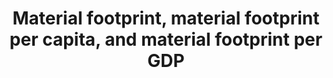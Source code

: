---
data_non_statistical: true
goal_meta_link: http://unstats.un.org/sdgs/files/metadata-compilation/Metadata-Goal-8.pdf
goal_meta_link_page: 7
graph: null
graph_status_notes: unk
graph_title: Material footprint, material footprint per capita, and material footprint
  per GDP
graph_type: null
graph_type_description: EPA does not have these data
has_metadata: true
indicator: 8.4.1
indicator_definition: Material footprint (MF) is the attribution of global material
  extraction to domestic final demand of a country. It is calculated as raw material
  equivalent of imports (RMEIM) plus domestic extraction (DE) minus raw material equivalents
  of exports (RMEEX). For the attribution of the primary material needs of final demand
  a global, multi_regional input_output (MRIO) framework is employed. The attribution
  method based on I_O analytical tools is described in detail in Wiedmann et al. 2015.
  It is based on the EORA MRIO framework developed by the University of Sydney, Australia
  (Lenzen et al. 2013) which is an internationally well_established and the most detailed
  and reliable MRIO framework available to date.
indicator_name: Material footprint, material footprint per capita, and material footprint
  per GDP
indicator_variable: null
layout: indicator
permalink: /8-4-1/
published: true
rationale_interpretation: Material footprint of consumption reports the amount of
  primary materials required to serve final demand of a country and can be interpreted
  as an indicator for the material standard of living/level of capitalization of an
  economy. Per_capita MF describes the average material use for final demand. DMC
  and MF need to be looked at in combination as they cover the two aspects of the
  economy, production and consumption. The DMC reports the actual amount of material
  in an economy, MF the virtual amount required across the whole supply chain to service
  final demand. A country can, for instance have a very high DMC because it has a
  large primary production sector for export or a very low DMC because it has outsourced
  most of the material intensive industrial processes to other countries. The material
  footprint corrects for both phenomena.
reporting_status: notstarted
sdg_goal: 8
source_notes: null
source_title: null
target: Improve progressively, through 2030, global resource efficiency in consumption
  and production and endeavour to decouple economic growth from environmental degradation,
  in accordance with the 10-Year Framework of Programmes on Sustainable Consumption
  and Production, with developed countries taking the lead.
target_id: '8.4'
title: Material footprint, material footprint per capita, and material footprint per
  GDP
un_custodial_agency: 'UNEP (Partnering Agencies: OECD)'
un_designated_tier: '3'
variable_description: null
variable_notes: null
---